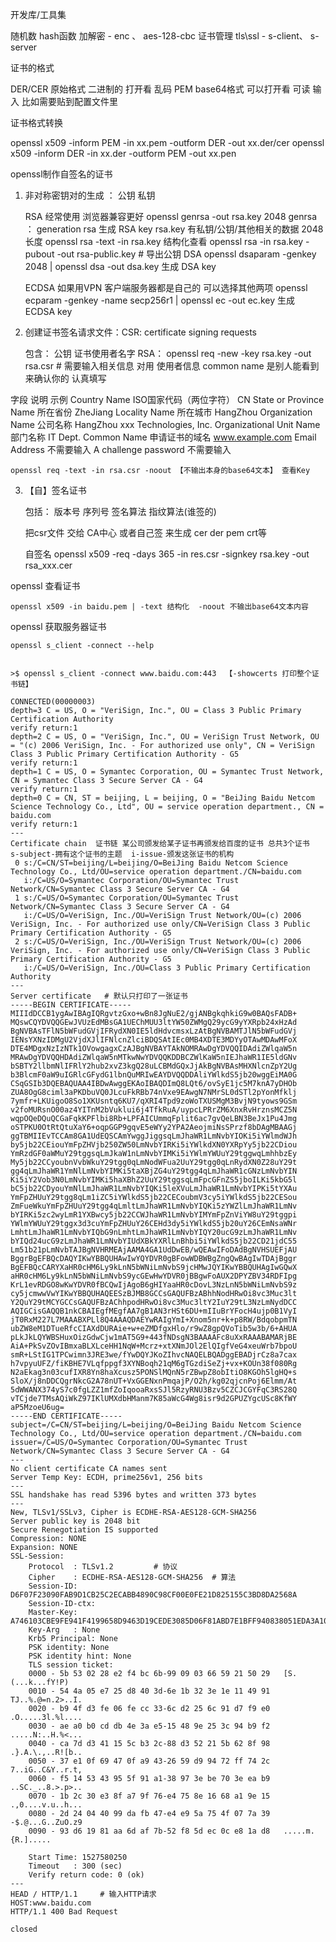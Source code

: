开发库/工具集

随机数
hash函数 
加解密  - enc 、 aes-128-cbc
证书管理
tls\ssl - s-client、 s-server

证书的格式

DER/CER    原始格式 二进制的 打开看 乱码
PEM        base64格式 可以打开看  可读 输入 比如需要贴到配置文件里 

证书格式转换

openssl x509 -inform PEM -in xx.pem -outform DER -out xx.der/cer
openssl x509 -inform DER -in xx.der -outform PEM -out xx.pen

openssl制作自签名的证书

1. 非对称密钥对的生成  ： 公钥 私钥

	  RSA 经常使用 浏览器兼容更好 
		openssl genrsa -out rsa.key 2048 
			genrsa ： generation rsa 生成 RSA key
			rsa.key 有私钥/公钥/其他相关的数据 
			2048 长度
		openssl rsa -text -in rsa.key 结构化查看
		openssl rsa -in rsa.key -pubout -out rsa-public.key # 导出公钥
	  DSA 
		openssl dsaparam -genkey 2048 | openssl dsa -out dsa.key 生成 DSA key
		
	  ECDSA  如果用VPN 客户端服务器都是自己的 可以选择其他两项
		openssl ecparam -genkey -name secp256r1 | openssl ec -out ec.key 生成 ECDSA key

2. 创建证书签名请求文件：CSR: certificate signing requests 


	
	包含： 公钥 证书使用者名字
	RSA：
		openssl req -new -key rsa.key -out rsa.csr # 需要输入相关信息 对用 使用者信息
			common name 是别人能看到来确认你的 认真填写
            
            
    
字段	说明	示例
Country Name	ISO国家代码（两位字符）	CN
State or Province Name	所在省份	ZheJiang
Locality Name	所在城市	HangZhou
Organization Name	公司名称	HangZhou xxx Technologies, Inc.
Organizational Unit Name	部门名称	IT Dept.
Common Name	申请证书的域名	www.example.com
Email Address	不需要输入
A challenge password	不需要输入

	openssl req -text -in rsa.csr -noout 【不输出本身的base64文本】 查看Key
	
3. 【自】签名证书
	
	包括： 版本号 序列号 签名算法 指纹算法(谁签的)
	
	把csr文件 交给 CA中心 或者自己签 来生成
	cer der  pem crt等
	
	自签名
	openssl x509 -req -days 365 -in res.csr -signkey rsa.key -out rsa_xxx.cer
	

openssl 查看证书

	openssl x509 -in baidu.pem | -text 结构化  -noout 不输出base64文本内容 


openssl 获取服务器证书

	openssl s_client -connect --help 

	
	>$ openssl s_client -connect www.baidu.com:443  【-showcerts 打印整个证书链】 

	CONNECTED(00000003)
	depth=3 C = US, O = "VeriSign, Inc.", OU = Class 3 Public Primary Certification Authority
	verify return:1
	depth=2 C = US, O = "VeriSign, Inc.", OU = VeriSign Trust Network, OU = "(c) 2006 VeriSign, Inc. - For authorized use only", CN = VeriSign Class 3 Public Primary Certification Authority - G5
	verify return:1
	depth=1 C = US, O = Symantec Corporation, OU = Symantec Trust Network, CN = Symantec Class 3 Secure Server CA - G4
	verify return:1
	depth=0 C = CN, ST = beijing, L = beijing, O = "BeiJing Baidu Netcom Science Technology Co., Ltd", OU = service operation department., CN = baidu.com
	verify return:1
	---
	Certificate chain  证书链 某公司颁发给某子证书再颁发给百度的证书 总共3个证书  s-subject-拥有这个证书的主题  i-issue-颁发这张证书的机构
	 0 s:/C=CN/ST=beijing/L=beijing/O=BeiJing Baidu Netcom Science Technology Co., Ltd/OU=service operation department./CN=baidu.com
	   i:/C=US/O=Symantec Corporation/OU=Symantec Trust Network/CN=Symantec Class 3 Secure Server CA - G4
	 1 s:/C=US/O=Symantec Corporation/OU=Symantec Trust Network/CN=Symantec Class 3 Secure Server CA - G4
	   i:/C=US/O=VeriSign, Inc./OU=VeriSign Trust Network/OU=(c) 2006 VeriSign, Inc. - For authorized use only/CN=VeriSign Class 3 Public Primary Certification Authority - G5
	 2 s:/C=US/O=VeriSign, Inc./OU=VeriSign Trust Network/OU=(c) 2006 VeriSign, Inc. - For authorized use only/CN=VeriSign Class 3 Public Primary Certification Authority - G5
	   i:/C=US/O=VeriSign, Inc./OU=Class 3 Public Primary Certification Authority
	---
	Server certificate   # 默认只打印了一张证书
	-----BEGIN CERTIFICATE-----
	MIIIdDCCB1ygAwIBAgIQRgvtzGxo+wBn8JgNuE2/gjANBgkqhkiG9w0BAQsFADB+
	MQswCQYDVQQGEwJVUzEdMBsGA1UEChMUU3ltYW50ZWMgQ29ycG9yYXRpb24xHzAd
	BgNVBAsTFlN5bWFudGVjIFRydXN0IE5ldHdvcmsxLzAtBgNVBAMTJlN5bWFudGVj
	IENsYXNzIDMgU2VjdXJlIFNlcnZlciBDQSAtIEc0MB4XDTE3MDYyOTAwMDAwMFoX
	DTE4MDgxNzIzNTk1OVowgagxCzAJBgNVBAYTAkNOMRAwDgYDVQQIDAdiZWlqaW5n
	MRAwDgYDVQQHDAdiZWlqaW5nMTkwNwYDVQQKDDBCZWlKaW5nIEJhaWR1IE5ldGNv
	bSBTY2llbmNlIFRlY2hub2xvZ3kgQ28uLCBMdGQxJjAkBgNVBAsMHXNlcnZpY2Ug
	b3BlcmF0aW9uIGRlcGFydG1lbnQuMRIwEAYDVQQDDAliYWlkdS5jb20wggEiMA0G
	CSqGSIb3DQEBAQUAA4IBDwAwggEKAoIBAQDImQ8LQt6/ovSyE1jc5M7knA7yDHOb
	ZUA8OgG8ciml3aPKDbuVQ0JLcuFkRBb74nVxe9EAwgN7NMrSL0dSTl2pYonMfklj
	7ymfr+LKUigoO8So1XKUsntq6KU7/qXRI4Tpd9zoWoTXUSMgM3BvjN9tyows9GSm
	v2foMURsnO00az4YITnM2bVuklui6j4TfkRuA/uypcLPRrZM6XnxRvHrznsMCZ5N
	wqpOQeDQuQCGaFqkKPFlbi8Rb+LPFAICUmmqFplit6ac7gvQeLBN3BeJx1Pu4Jmg
	oSTPKU0OtRtQtuXaY6+oqpGGP9gqvE5eWYy2YPA2AeojmiNsSPrzf8bDAgMBAAGj
	ggTBMIIEvTCCAm8GA1UdEQSCAmYwggJiggsqLmJhaWR1LmNvbYIOKi5iYWlmdWJh
	by5jb22CEiouYmFpZHVjb250ZW50LmNvbYIRKi5iYWlkdXN0YXRpYy5jb22CDiou
	YmRzdGF0aWMuY29tggsqLmJkaW1nLmNvbYIMKi5iYWlmYWUuY29tggwqLmhhbzEy
	My5jb22CCyoubnVvbWkuY29tgg0qLmNodWFua2UuY29tgg0qLnRydXN0Z28uY29t
	gg4qLmJhaWR1YmNlLmNvbYIMKi5taXBjZG4uY29tgg4qLmJhaWR1cGNzLmNvbYIN
	Ki5iY2Vob3N0LmNvbYIMKi5haXBhZ2UuY29tggsqLmFpcGFnZS5jboILKi5kbG5l
	bC5jb22CDyouYmNlLmJhaWR1LmNvbYIQKi5leXVuLmJhaWR1LmNvbYIPKi5tYXAu
	YmFpZHUuY29tgg8qLm1iZC5iYWlkdS5jb22CECoubmV3cy5iYWlkdS5jb22CESou
	ZmFueWkuYmFpZHUuY29tgg4qLmltLmJhaWR1LmNvbYIQKi5zYWZlLmJhaWR1LmNv
	bYIRKi5zc2wyLmR1YXBwcy5jb22CCWJhaWR1LmNvbYIMYmFpZnViYW8uY29tggpi
	YWlmYWUuY29tggx3d3cuYmFpZHUuY26CEHd3dy5iYWlkdS5jb20uY26CEmNsaWNr
	LmhtLmJhaWR1LmNvbYIQbG9nLmhtLmJhaWR1LmNvbYIQY20ucG9zLmJhaWR1LmNv
	bYIQd24ucG9zLmJhaWR1LmNvbYIUdXBkYXRlLnBhbi5iYWlkdS5jb22CD21jdC55
	Lm51b21pLmNvbTAJBgNVHRMEAjAAMA4GA1UdDwEB/wQEAwIFoDAdBgNVHSUEFjAU
	BggrBgEFBQcDAQYIKwYBBQUHAwIwYQYDVR0gBFowWDBWBgZngQwBAgIwTDAjBggr
	BgEFBQcCARYXaHR0cHM6Ly9kLnN5bWNiLmNvbS9jcHMwJQYIKwYBBQUHAgIwGQwX
	aHR0cHM6Ly9kLnN5bWNiLmNvbS9ycGEwHwYDVR0jBBgwFoAUX2DPYZBV34RDFIpg
	KrL1evRDGO8wKwYDVR0fBCQwIjAgoB6gHIYaaHR0cDovL3NzLnN5bWNiLmNvbS9z
	cy5jcmwwVwYIKwYBBQUHAQEESzBJMB8GCCsGAQUFBzABhhNodHRwOi8vc3Muc3lt
	Y2QuY29tMCYGCCsGAQUFBzAChhpodHRwOi8vc3Muc3ltY2IuY29tL3NzLmNydDCC
	AQIGCisGAQQB1nkCBAIEgfMEgfAA7gB1AN3rHSt6DU+mIIuBrYFocH4ujp0B1VyI
	jT0RxM227L7MAAABXPLl8Q4AAAQDAEYwRAIgYmI+Xnom5nr+k+p8RW/BdqobpmTN
	ubZW8eM1DTueRfcCIAXdDURAie+w+eZMDfgxHlo/r9wZ8gpQVoTib5w3b/6+AHUA
	pLkJkLQYWBSHuxOizGdwCjw1mAT5G9+443fNDsgN3BAAAAFc8uXxRAAABAMARjBE
	AiA+PkSvZOvIBmxaBLXLceHH1NqW+Mcrz+xtXNmJOl2ElQIgfVeG4xeuWrb7bpoU
	smR+LStIG1TPCwimn3JRE3we/fYwDQYJKoZIhvcNAQELBQADggEBADjrCz8a7cax
	h7vpyuUFZ/fiKBHE7VLqfppgf3XYNBoqh21qM6gTGzdiSeZj+vx+KOUn38f080Rg
	N2aEkag3n03cufIXR8Yn8haXcusz5PONSlMQnN5rZBwpZ8obItiO8KGOh5lgHQ+s
	SloX/j8nDDCQgrNkcG2A78nUT+VxGGENxnPmqajP/O2h/kg02qjcnPoj6Elmm/At
	5dWWANX374yS7c0fgLZZ1mfZoIqooaRxsSJl5RzyRNU3Bzv5CZCJCGYFqC3RS28Q
	vTCjde7TMsAQiWkZ97IKlUMXdbHManm7K85aWcG4Wg8isr9d2GPUZYgcUSc8KfWY
	aP5MzoeU6ug=
	-----END CERTIFICATE-----
	subject=/C=CN/ST=beijing/L=beijing/O=BeiJing Baidu Netcom Science Technology Co., Ltd/OU=service operation department./CN=baidu.com
	issuer=/C=US/O=Symantec Corporation/OU=Symantec Trust Network/CN=Symantec Class 3 Secure Server CA - G4
	---
	No client certificate CA names sent
	Server Temp Key: ECDH, prime256v1, 256 bits
	---
	SSL handshake has read 5396 bytes and written 373 bytes
	---
	New, TLSv1/SSLv3, Cipher is ECDHE-RSA-AES128-GCM-SHA256
	Server public key is 2048 bit
	Secure Renegotiation IS supported
	Compression: NONE
	Expansion: NONE
	SSL-Session:
	    Protocol  : TLSv1.2			# 协议
	    Cipher    : ECDHE-RSA-AES128-GCM-SHA256  # 算法
	    Session-ID: D6F07F23090FAB9D1CB25C2ECABB4890C98CF00E0FE21D825155C3BD8DA2568A
	    Session-ID-ctx: 
	    Master-Key: A746103CBE9FE941F4199658D9463D19CEDE3085D06F81ABD7E1BFF940838051EDA3A10F371B42FA9BD1BD373FA3505D
	    Key-Arg   : None
	    Krb5 Principal: None
	    PSK identity: None
	    PSK identity hint: None
	    TLS session ticket:
	    0000 - 5b 53 02 28 e2 f4 bc 6b-99 09 03 66 59 21 50 29   [S.(...k...fY!P)
	    0010 - 54 4a 05 e7 25 d8 40 3d-6e 1b 32 3e 1e 11 49 91   TJ..%.@=n.2>..I.
	    0020 - b9 4f d3 fe 06 fe cc 33-6c d2 25 6c 91 d7 f9 e0   .O.....3l.%l....
	    0030 - ae a0 b0 cd db 4e 3a e5-15 48 9e 25 3c 94 b9 f2   .....N:..H.%<...
	    0040 - ca 7d d3 41 15 5c b3 2c-88 d3 52 21 5b 62 8f 98   .}.A.\.,..R![b..
	    0050 - 37 e1 0f 69 47 0f a9 43-26 59 d9 94 72 ff 74 2c   7..iG..C&Y..r.t,
	    0060 - f5 14 53 43 95 5f 91 a1-38 97 3e be 70 3e ea b9   ..SC._..8.>.p>..
	    0070 - 1b 2c 30 e3 8f a7 9f 76-e4 75 8e 16 68 a1 9e 15   .,0....v.u..h...
	    0080 - 2d 24 04 40 99 da fb 47-e4 e9 5a 75 4f 07 7a 39   -$.@...G..ZuO.z9
	    0090 - 93 d6 19 81 aa 6d af 7b-52 f8 5d ec 0c e8 1a d8   .....m.{R.].....
	
	    Start Time: 1527580250
	    Timeout   : 300 (sec)
	    Verify return code: 0 (ok)
	---
	HEAD / HTTP/1.1     # 输入HTTP请求
	HOST:www.baidu.com 						
	HTTP/1.1 400 Bad Request
	
	closed
